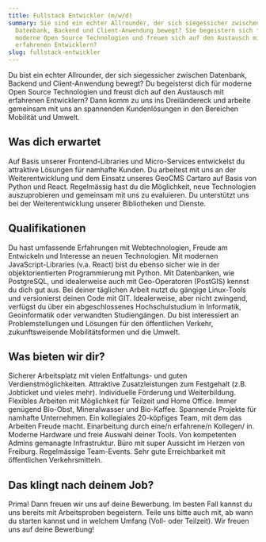 ```yaml
---
title: Fullstack Entwickler (m/w/d)
summary: Sie sind ein echter Allrounder, der sich siegessicher zwischen
  Datenbank, Backend und Client-Anwendung bewegt? Sie begeistern sich für
  moderne Open Source Technologien und freuen sich auf den Austausch mit
  erfahrenen Entwicklern?
slug: fullstack-entwickler
---
```


Du bist ein echter Allrounder, der sich siegessicher zwischen Datenbank, Backend und Client-Anwendung bewegt? Du begeisterst dich für moderne Open Source Technologien und freust dich auf den Austausch mit erfahrenen Entwicklern? Dann komm zu uns ins Dreiländereck und arbeite gemeinsam mit uns an spannenden Kundenlösungen in den Bereichen Mobilität und Umwelt.

## Was dich erwartet

Auf Basis unserer Frontend-Libraries und Micro-Services entwickelst du attraktive Lösungen für namhafte Kunden. Du arbeitest mit uns an der Weiterentwicklung und dem Einsatz unseres GeoCMS Cartaro auf Basis von Python und React. Regelmässig hast du die Möglichkeit, neue Technologien auszuprobieren und gemeinsam mit uns zu evaluieren. Du unterstützt uns bei der Weiterentwicklung unserer Bibliotheken und Dienste.

## Qualifikationen

Du hast umfassende Erfahrungen mit Webtechnologien, Freude am Entwickeln und Interesse an neuen Technologien. Mit modernen JavaScript-Libraries (v.a. React) bist du ebenso sicher wie in der objektorientierten Programmierung mit Python. Mit Datenbanken, wie PostgreSQL, und idealerweise auch mit Geo-Operatoren (PostGIS) kennst du dich gut aus. Bei deiner täglichen Arbeit nutzt du gängige Linux-Tools und versionierst deinen Code mit GIT. Idealerweise, aber nicht zwingend, verfügst du über ein abgeschlossenes Hochschulstudium in Informatik, Geoinformatik oder verwandten Studiengängen. Du bist interessiert an Problemstellungen und Lösungen für den öffentlichen Verkehr, zukunftsweisende Mobilitätsformen und die Umwelt.

## Was bieten wir dir?

Sicherer Arbeitsplatz mit vielen Entfaltungs- und guten Verdienstmöglichkeiten. Attraktive Zusatzleistungen zum Festgehalt (z.B. Jobticket und vieles mehr). Individuelle Förderung und Weiterbildung. Flexibles Arbeiten mit Möglichkeit für Teilzeit und Home Office. Immer genügend Bio-Obst, Mineralwasser und Bio-Kaffee. Spannende Projekte für namhafte Unternehmen. Ein kollegiales 20-köpfiges Team, mit dem das Arbeiten Freude macht. Einarbeitung durch eine/n erfahrene/n Kollegen/ in. Moderne Hardware und freie Auswahl deiner Tools. Von kompetenten Admins gemanagte Infrastruktur. Büro mit super Aussicht im Herzen von Freiburg. Regelmässige Team-Events. Sehr gute Erreichbarkeit mit öffentlichen Verkehrsmitteln.

## Das klingt nach deinem Job?

Prima! Dann freuen wir uns auf deine Bewerbung. Im besten Fall kannst du uns bereits mit Arbeitsproben begeistern. Teile uns bitte auch mit, ab wann du starten kannst und in welchem Umfang (Voll- oder Teilzeit). Wir freuen uns auf deine Bewerbung!
